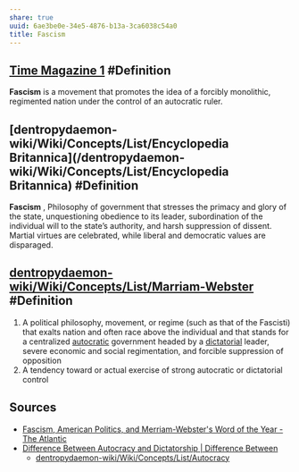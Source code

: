 ```yaml
---
share: true
uuid: 6ae3be0e-34e5-4876-b13a-3ca6038c54a0
title: Fascism
---
```

## [Time Magazine 1](/4aa2eaa2-fe8e-4ab4-948e-e285006c84db) #Definition

**Fascism** is a movement that promotes the idea of a forcibly monolithic, regimented nation under the control of an autocratic ruler.

## [dentropydaemon-wiki/Wiki/Concepts/List/Encyclopedia Britannica](/dentropydaemon-wiki/Wiki/Concepts/List/Encyclopedia Britannica) #Definition

**Fascism** , Philosophy of government that stresses the primacy and glory of the state, unquestioning obedience to its leader, subordination of the individual will to the state’s authority, and harsh suppression of dissent. Martial virtues are celebrated, while liberal and democratic values are disparaged.

## [dentropydaemon-wiki/Wiki/Concepts/List/Marriam-Webster](/dentropydaemon-wiki/Wiki/Concepts/List/Marriam-Webster) #Definition 

1. A political philosophy, movement, or regime (such as that of the Fascisti) that exalts nation and often race above the individual and that stands for a centralized [autocratic](https://www.merriam-webster.com/dictionary/autocratic) government headed by a [dictatorial](https://www.merriam-webster.com/dictionary/dictatorial) leader, severe economic and social regimentation, and forcible suppression of opposition
2. A tendency toward or actual exercise of strong autocratic or dictatorial control

## Sources

* [Fascism, American Politics, and Merriam-Webster's Word of the Year - The Atlantic](https://www.theatlantic.com/politics/archive/2016/12/fascism-populism-presidential-election/510668/)
* [Difference Between Autocracy and Dictatorship | Difference Between](http://www.differencebetween.net/miscellaneous/politics/difference-between-autocracy-and-dictatorship/)
	* [dentropydaemon-wiki/Wiki/Concepts/List/Autocracy](/dentropydaemon-wiki/Wiki/Concepts/List/Autocracy)
